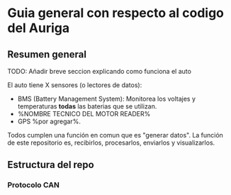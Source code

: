 # Guia general con respecto al codigo del Auriga

## Resumen general
TODO: Añadir breve seccion explicando como funciona el auto

El auto tiene X sensores (o lectores de datos):
* BMS (Battery Management System): Monitorea los voltajes y temperaturas **todas**
las baterias que se utilizan.
* %NOMBRE TECNICO DEL MOTOR READER%
* GPS %por agregar%.

Todos cumplen una función en comun que es "generar datos". 
La función de este repositorio es, recibirlos, procesarlos, enviarlos y visualizarlos.

## Estructura del repo

### Protocolo CAN

##